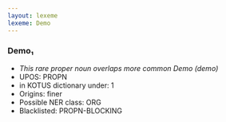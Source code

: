 ```yaml
---
layout: lexeme
lexeme: Demo
---
```


###  Demo₁

* _This rare proper noun overlaps more common *Demo* (demo)_
* UPOS:  PROPN
* in KOTUS dictionary under:  1
* Origins: finer 
* Possible NER class:  ORG
* Blacklisted:  PROPN-BLOCKING

